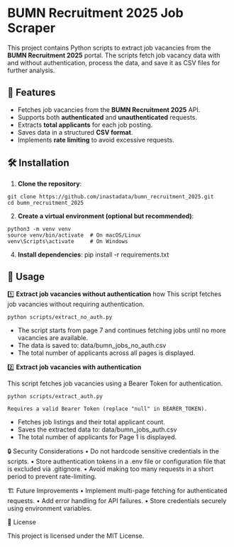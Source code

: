 # BUMN Recruitment 2025 Job Scraper

This project contains Python scripts to extract job vacancies from the **BUMN Recruitment 2025** portal. The scripts fetch job vacancy data with and without authentication, process the data, and save it as CSV files for further analysis.

## 📌 Features

- Fetches job vacancies from the **BUMN Recruitment 2025** API.
- Supports both **authenticated** and **unauthenticated** requests.
- Extracts **total applicants** for each job posting.
- Saves data in a structured **CSV format**.
- Implements **rate limiting** to avoid excessive requests.

## 🛠️ Installation

1. **Clone the repository**:

```
git clone https://github.com/inastadata/bumn_recruitment_2025.git
cd bumn_recruitment_2025
```
2.	**Create a virtual environment (optional but recommended)**:
```
python3 -m venv venv
source venv/bin/activate  # On macOS/Linux
venv\Scripts\activate     # On Windows
```
4.	**Install dependencies**:
pip install -r requirements.txt

## 🚀 Usage

1️⃣ **Extract job vacancies without authentication**
how 
This script fetches job vacancies without requiring authentication.

```python scripts/extract_no_auth.py```

- The script starts from page 7 and continues fetching jobs until no more vacancies are available.
- The data is saved to: data/bumn_jobs_no_auth.csv
- The total number of applicants across all pages is displayed.


2️⃣ **Extract job vacancies with authentication**

This script fetches job vacancies using a Bearer Token for authentication.

```python scripts/extract_auth.py```

	Requires a valid Bearer Token (replace "null" in BEARER_TOKEN).
- Fetches job listings and their total applicant count.
- Saves the extracted data to: data/bumn_jobs_auth.csv
- The total number of applicants for Page 1 is displayed.

🔒 Security Considerations
	•	Do not hardcode sensitive credentials in the scripts.
	•	Store authentication tokens in a .env file or configuration file that is excluded via .gitignore.
	•	Avoid making too many requests in a short period to prevent rate-limiting.

🏗️ Future Improvements
	•	Implement multi-page fetching for authenticated requests.
	•	Add error handling for API failures.
	•	Store credentials securely using environment variables.

📄 License

This project is licensed under the MIT License.
